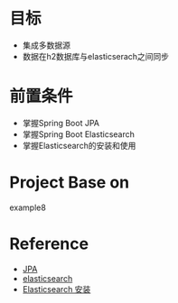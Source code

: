 # 目标
- 集成多数据源
- 数据在h2数据库与elasticserach之间同步

# 前置条件
- 掌握Spring Boot JPA
- 掌握Spring Boot Elasticsearch
- 掌握Elasticsearch的安装和使用

# Project Base on
example8

# Reference
- [JPA](https://github.com/OracleGao/spring-boot/tree/master/example7)
- [elasticsearch](https://github.com/OracleGao/spring-boot/tree/master/example8)
- [Elasticsearch 安装](https://github.com/OracleGao/elasticsearch/blob/master/You%20Know%20for%20Search.md#installation)